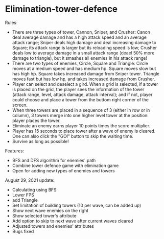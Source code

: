 # Elimination-tower-defence
Rules:
- There are three types of tower, Cannon, Sniper, and Crusher: 
Canon deal average damage and has a high attack speed and an average attack range; 
Sniper deals high damage and deal increasing damage to Square; its attack range is larger but its reloading speed is low; 
Crusher deals low to average damage in a small attack range (deael 50% more damage to triangle), but it smashes all enemies in his attack range!
- There are two types of enemies, Circle, Square and Triangle:
Circle moves at a medium speed and has medium hp.
Square moves slow but has high hp. Square takes increased damage from Sniper tower.
Triangle moves fast but has low hp, and takes increased damage from Crusher.
- Player can select and deselect a gird. When a grid is selected, if a tower is placed on the grid, the player sees the information of the tower (attack range, level, attack damage, attack interval); and if not, player could choose and place a tower from the buttom right corner of the screen.
- When three towers are placed in a sequence of 3 (either in row or in column), 3 towers merge into one higher level tower at the position player places the tower.
- Eliminate an enemy earns player 10 points times the score multiplier.
- Player has 15 seconds to place tower after a wave of enemy is cleared. One can also click the "GO!" button to skip the waiting time.
- Survive as long as possible!

Features:
- BFS and DFS algorithm for enemies' path
- Combine tower defence game with elimination game
- Open for adding new types of enemies and towers

August 29, 2021 update:
- Calculating using BFS
- Lower FPS
- add Triangle
- Set limitation of building towers (10 per wave, can be added up)
- Show next wave enemies on the right
- Show selected tower's attribute
- Add option to skip to next wave after current waves cleared
- Adjusted towers and enemies' attributes
- Bugs fixed

